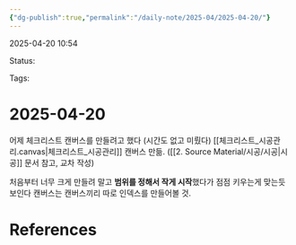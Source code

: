 ```yaml
---
{"dg-publish":true,"permalink":"/daily-note/2025-04/2025-04-20/"}
---
```



2025-04-20 10:54

Status: 

Tags: 

# 2025-04-20
어제 체크리스트 캔버스를 만들려고 했다 (시간도 없고 미뤘다)
[[체크리스트_시공관리.canvas|체크리스트_시공관리]] 캔버스 만듦. ([[2. Source Material/시공/시공\|시공]] 문서 참고, 교차 작성)

처음부터 너무 크게 만들려 말고 **범위를 정해서 작게 시작**했다가 점점 키우는게 맞는듯 보인다
캔버스는 캔버스끼리 따로 인덱스를 만들어볼 것.

# References
